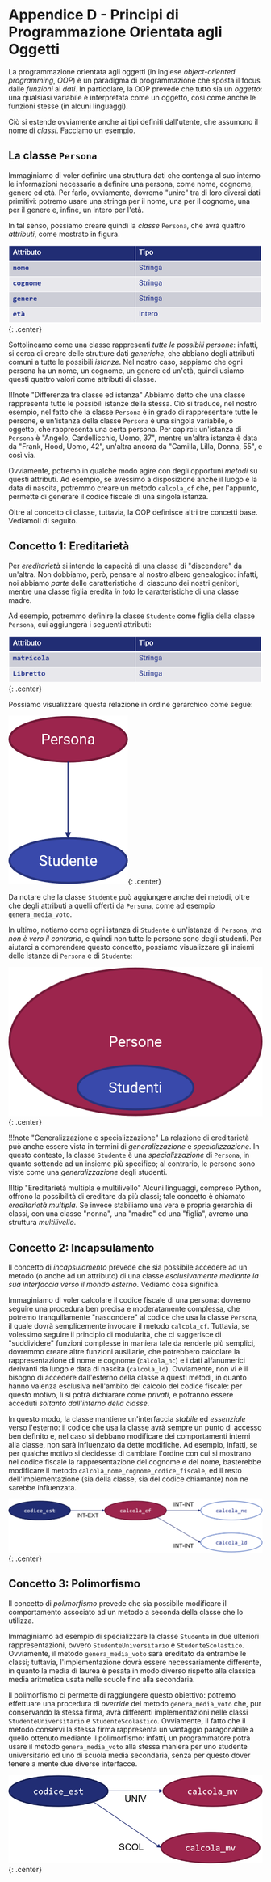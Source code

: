 # Appendice D - Principi di Programmazione Orientata agli Oggetti

La programmazione orientata agli oggetti (in inglese *object-oriented programming*, *OOP*) è un paradigma di programmazione che sposta il focus dalle *funzioni* ai *dati*. In particolare, la OOP prevede che tutto sia un *oggetto*: una qualsiasi variabile è interpretata come un oggetto, così come anche le funzioni stesse (in alcuni linguaggi).

Ciò si estende ovviamente anche ai tipi definiti dall'utente, che assumono il nome di *classi*. Facciamo un esempio.

## La classe `Persona`

Immaginiamo di voler definire una struttura dati che contenga al suo interno le informazioni necessarie a definire una persona, come nome, cognome, genere ed età. Per farlo, ovviamente, dovremo "unire" tra di loro diversi dati primitivi: potremo usare una stringa per il nome, una per il cognome, una per il genere e, infine, un intero per l'età.

In tal senso, possiamo creare quindi la *classe* `Persona`, che avrà quattro *attributi*, come mostrato in figura.

![tab_persona](./images/tab_persona.png){: .center}

Sottolineamo come una classe rappresenti *tutte le possibili persone*: infatti, si cerca di creare delle strutture dati *generiche*, che abbiano degli attributi comuni a tutte le possibili *istanze*. Nel nostro caso, sappiamo che ogni persona ha un nome, un cognome, un genere ed un'età, quindi usiamo questi quattro valori come attributi di classe.

!!!note "Differenza tra classe ed istanza"
    Abbiamo detto che una classe rappresenta tutte le possibili istanze della stessa. Ciò si traduce, nel nostro esempio, nel fatto che la classe `Persona` è in grado di rappresentare tutte le persone, e un'istanza della classe `Persona` è una singola variabile, o oggetto, che rappresenta una certa persona. Per capirci: un'istanza di `Persona` è "Angelo, Cardellicchio, Uomo, 37", mentre un'altra istanza è data da "Frank, Hood, Uomo, 42", un'altra ancora da "Camilla, Lilla, Donna, 55", e così via.

Ovviamente, potremo in qualche modo agire con degli opportuni *metodi* su questi attributi. Ad esempio, se avessimo a disposizione anche il luogo e la data di nascita, potremmo creare un metodo `calcola_cf` che, per l'appunto, permette di generare il codice fiscale di una singola istanza.

Oltre al concetto di classe, tuttavia, la OOP definisce altri tre concetti base. Vediamoli di seguito.

## Concetto 1: Ereditarietà

Per *ereditarietà* si intende la capacità di una classe di "discendere" da un'altra. Non dobbiamo, però, pensare al nostro albero genealogico: infatti, noi abbiamo *parte* delle caratteristiche di ciascuno dei nostri genitori, mentre una classe figlia eredita *in toto* le caratteristiche di una classe madre.

Ad esempio, potremmo definire la classe `Studente` come figlia della classe `Persona`, cui aggiungerà i seguenti attributi:

![tab_studente](./images/tab_studente.png){: .center}

Possiamo visualizzare questa relazione in ordine gerarchico come segue:

![hier_persona](./images/hier_persona.png){: .center}

Da notare che la classe `Studente` può aggiungere anche dei metodi, oltre che degli attributi a quelli offerti da `Persona`, come ad esempio `genera_media_voto`.

In ultimo, notiamo come ogni istanza di `Studente` è un'istanza di `Persona`, *ma non è vero il contrario*, e quindi non tutte le persone sono degli studenti. Per aiutarci a comprendere questo concetto, possiamo visualizzare gli insiemi delle istanze di `Persona` e di `Studente`:

![set_persona](./images/set_persona.png){: .center}

!!!note "Generalizzazione e specializzazione"
    La relazione di ereditarietà può anche essere vista in termini di *generalizzazione* e *specializzazione*. In questo contesto, la classe `Studente` è una *specializzazione* di `Persona`, in quanto sottende ad un insieme più specifico; al contrario, le persone sono viste come una *generalizzazione* degli studenti.

!!!tip "Ereditarietà multipla e multilivello"
    Alcuni linguaggi, compreso Python, offrono la possibilità di ereditare da più classi; tale concetto è chiamato *ereditarietà multipla*. Se invece stabiliamo una vera e propria gerarchia di classi, con una classe "nonna", una "madre" ed una "figlia", avremo una struttura *multilivello*.

## Concetto 2: Incapsulamento

Il concetto di *incapsulamento* prevede che sia possibile accedere ad un metodo (o anche ad un attributo) di una classe *esclusivamente mediante la sua interfaccia verso il mondo esterno*. Vediamo cosa significa.

Immaginiamo di voler calcolare il codice fiscale di una persona: dovremo seguire una procedura ben precisa e moderatamente complessa, che potremo tranquillamente "nascondere" al codice che usa la classe `Persona`, il quale dovrà semplicemente invocare il metodo `calcola_cf`. Tuttavia, se volessimo seguire il principio di modularità, che ci suggerisce di "suddividere" funzioni complesse in maniera tale da renderle più semplici, dovremmo creare altre funzioni ausiliarie, che potrebbero calcolare la rappresentazione di nome e cognome (`calcola_nc`) e i dati alfanumerici derivanti da luogo e data di nascita (`calcola_ld`). Ovviamente, non vi è il bisogno di accedere dall'esterno della classe a questi metodi, in quanto hanno valenza esclusiva nell'ambito del calcolo del codice fiscale: per questo motivo, li si potrà dichiarare come *privati*, e potranno essere acceduti *soltanto dall'interno della classe*.

In questo modo, la classe mantiene un'interfaccia *stabile* ed *essenziale* verso l'esterno: il codice che usa la classe avrà sempre un punto di accesso ben definito e, nel caso si debbano modificare dei comportamenti interni alla classe, non sarà influenzato da dette modifiche. Ad esempio, infatti, se per qualche motivo si decidesse di cambiare l'ordine con cui si mostrano nel codice fiscale la rappresentazione del cognome e del nome, basterebbe modificare il metodo `calcola_nome_cognome_codice_fiscale`, ed il resto dell'implementazione (sia della classe, sia del codice chiamante) non ne sarebbe influenzata.

![encapsulation](./images/encapsulation.png){: .center}

## Concetto 3: Polimorfismo

Il concetto di *polimorfismo* prevede che sia possibile modificare il comportamento associato ad un metodo a seconda della classe che lo utilizza.

Immaginiamo ad esempio di specializzare la classe `Studente` in due ulteriori rappresentazioni, ovvero `StudenteUniversitario` e `StudenteScolastico`. Ovviamente, il metodo `genera_media_voto` sarà ereditato da entrambe le classi; tuttavia, l'implementazione dovrà essere necessariamente differente, in quanto la media di laurea è pesata in modo diverso rispetto alla classica media aritmetica usata nelle scuole fino alla secondaria.

Il polimorfismo ci permette di raggiungere questo obiettivo: potremo effettuare una procedura di *override* del metodo `genera_media_voto` che, pur conservando la stessa firma, avrà differenti implementazioni nelle classi `StudenteUniversitario` e `StudenteScolastico`. Ovviamente, il fatto che il metodo conservi la stessa firma rappresenta un vantaggio paragonabile a quello ottenuto mediante il polimorfismo: infatti, un programmatore potrà usare il metodo `genera_media_voto` alla stessa maniera per uno studente universitario ed uno di scuola media secondaria, senza per questo dover tenere a mente due diverse interfacce.

![polymorphism](./images/polymorphism.png){: .center}
